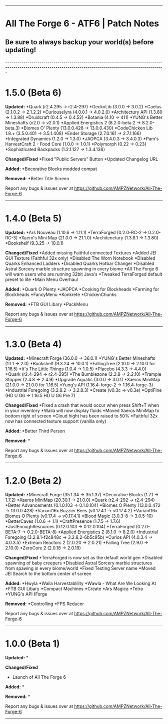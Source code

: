 ------------------------------------------------------------------------------------------------------------------------------------------------------------- 
<h1>All The Forge 6 - ATF6 | Patch Notes</h1>
<h2>Be sure to always backup your world(s) before updating!</h2>
-------------------------------------------------------------------------------------------------------------------------------------------------------------
<h1>1.5.0 (Beta 6)</h1>

**Updated:**
*Quark (r2.4.295 → r2.4-297)
*GeckoLib (3.0.0 → 3.0.2)
*Caelus (2.1.0.2 → 2.1.2.2)
*Curiouselyra (4.0.0.1 → 4.0.2.0)
*Architectury API (1.3.80 → 1.3.88)
*Druidcraft (0.4.5 → 0.4.52)
*Botania (4.10 → 411)
*YUNG's Better Mineshafts (v2.0 → v2.0.1)
*Applied Energistics 2 (8.2.0-beta.2 → 8.2.0-beta.3)
*Biomes O' Plenty (13.0.0.428 → 13.0.0.430)
*CodeChicken Lib 1.8.+ (3.5.0.401 → 3.5.1.408)
*Ender Storage (2.7.0.161 → 2.7.1.166)
*Integrated Dynamics (1.2.0 → 1.3.0)
*JAOPCA (3.4.0.3 → 3.4.0.3)
*Pam's HarvestCraft 2 - Food Core (1.0.0 → 1.0.1)
*Polymorph (0.22 → 0.23)
*Sophisticated Backpacks (1.2.1.127 → 1.3.4.136)

**Changed/Fixed**
*Fixed "Public Servers" Button
*Updated Changelog URL

**Added:**
*Becorative Blocks modded compat

**Removed:**
*Better Title Screen


Report any bugs & issues over at
https://github.com/AMPZNetwork/All-The-Forge-6

---------------------------------------------------------------------------------------------

<h1>1.4.0 (Beta 5)</h1>

**Updated:**
*Ars Nouveau (1.10.6 → 1.11.1)
*TerraForged (0.2.0-RC-2 → 0.2.0-RC-3)
*Xaero's Mini Map (21.0.0 → 21.1.0)
*Architenctury (1.3.8.1 → 1.3.80)
*Bookshelf (9.3.25 → 10.0.1)

**Changed/Fixed**
*Added missing Faithful connected Textures
*Added JEI GUI Texture (Faithful 32x only)
*Disabled The Worn Notebook
*Disabled Quarks Enhanced Ladders
*Disabled Quarks Hotbar Changer
*Disabled Astral Sorcery marble structure spawning in every biome
*All The Forge 6 will warn users who are running 32bit Java's
*Tweaked TerraForged default preset to lite
*Main Menu Overhaul

**Added:**
*Quark O Plenty
*JAOPCA
*Cooking for Blockheads
*Farming for Blockheads
*FancyMenu
*Konkrete
*ChickenChunks

**Removed:**
*FTB GUI Libary
*PackMenu


Report any bugs & issues over at
https://github.com/AMPZNetwork/All-The-Forge-6

---------------------------------------------------------------------------------------------
<h1>1.3.0 (Beta 4)</h1>

**Updated:**
*Minecraft Forge (36.0.0 → 36.0.1)
*YUNG's Better Mineshafts (1.1.1 → 2.0)
*Bookshelf (9.3.24 → 10.0.1)
*FallingTree (2.10.0 → 2.10.0 for 1.16.5)
*It's The Little Things (1.0.4 → 1.0.5)
*Placebo (4.3.3 → 4.4.0)
*Quark (r2.4-294 → r2.4-295)
*The Bumblezone (2.2.8 → 2.2.10)
*Trample Stopper (2.4.8 → 2.4.9)
*Upgrade Aquatic (3.0.0 → 3.0.1)
*Xaeros MiniMap (21.0.0 → 21.0.0 for 1.16.5)
*Yung's API (1.16.4-forge-2 → 1.16.4-forge-3)
*Industrial Foregoing (3.2.8.2 → 3.2.8.3)
*Create (v0.3c → v0.3e)
*OptiFine (HD U G6 → 1.16.5 HD U G6 Pre 7)

**Changed/Fixed**
*Fixed a crash that would occur when press Shift+T when in your inventory
*Waila will now display fluids
*Moved Xaeros MiniMap to bottom right of screen
*Cloud hight has been raised to 50%
*Faithful 32x now has connected texture support (vanilla only)

**Added:**
*Better Third Person

**Removed:**
*


Report any bugs & issues over at
https://github.com/AMPZNetwork/All-The-Forge-6

---------------------------------------------------------------------------------------------
<h1>1.2.0 (Beta 2)</h1>

**Updated:**
*Minecraft Forge (35.1.34 → 35.1.37)
*Decorative Blocks (1.7.1 → 1.7.2)
*Xaeros MiniMap (20.30.1 → 21.0.0)
*Quark (r2.4-292 → r2.4-294)
*Better Advancements (0.1.0.103 → 0.1.0.104)
*Biomes O Plenty (13.0.0.472 → 13.0.0.428)
*Variant16x Buzzier Bees (v0.17.4.1 → v0.17.4.2)
*Variant16x Biomes O Plenty (v0.17.4 → v0.17.4.1)
*Blood Magic (3.0.3-8 → 3.0.5-10)
*BetterCaves (1.0.6 → 1.1)
*CraftPresence (1.7.5 → 1.7.6)
*JustEnoughResources (0.12.0.103 → 0.12.0.104)
*TerraForged (0.2.0-BETA-7 → 0.2.0-BETA-8)
*Applied Energistics 2 (8.1.0 → 8.2.0)
*Industrial Foregoing (3.2.8.1-f2c848c → 3.2.8.2-6b5c95b)
*Curios API (4.0.3.4 → 4.0.3.5)
*Extream Reactors 2 (2.0.20 → 2.0.21)
*Falling Tree (2.9.0 → 2.10.0)
*ZeroCore 2 (2.0.18 → 2.0.19)

**Changed/Fixed**
*TerraForged is now set as the default world gen
*Disabled spawning of baby creepers
*Disabled Astral Sorcery marble structures from spawing in every biome/world
*Fixed Testing Server name
*Moved JEI Search to the bottom center of screen

**Added:**
*Hwyla
*Waila Harvestablility
*Wawla - What Are We Looking At
*FTB GUI Libary
*Compact Machines
*Create
*Ars Magica
*Tetra
*YUNG's API (Forge

**Removed:**
*Controlling
*FPS Reducer


Report any bugs & issues over at
https://github.com/AMPZNetwork/All-The-Forge-6

---------------------------------------------------------------------------------------------

<h1>1.0.0 (Beta 1)</h1>

**Updated:**
*

**Changed/Fixed**
* Launch of All The Forge 6

**Added:**
*

**Removed:**
*


Report any bugs & issues over at
https://github.com/AMPZNetwork/All-The-Forge-6

---------------------------------------------------------------------------------------------
